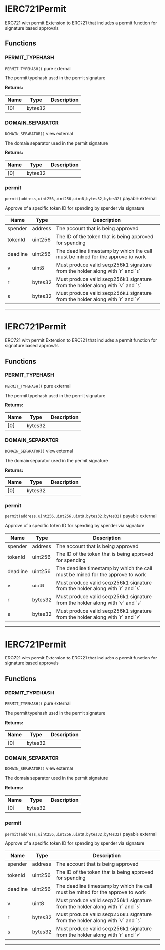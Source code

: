

# IERC721Permit

ERC721 with permit
Extension to ERC721 that includes a permit function for signature based approvals




## Functions
### PERMIT_TYPEHASH


`PERMIT_TYPEHASH()` pure external

The permit typehash used in the permit signature




**Returns:**

| Name | Type | Description |
| ---- | ---- | ----------- |
| [0] | bytes32 |  |

### DOMAIN_SEPARATOR


`DOMAIN_SEPARATOR()` view external

The domain separator used in the permit signature




**Returns:**

| Name | Type | Description |
| ---- | ---- | ----------- |
| [0] | bytes32 |  |

### permit


`permit(address,uint256,uint256,uint8,bytes32,bytes32)` payable external

Approve of a specific token ID for spending by spender via signature



| Name | Type | Description |
| ---- | ---- | ----------- |
| spender | address | The account that is being approved |
| tokenId | uint256 | The ID of the token that is being approved for spending |
| deadline | uint256 | The deadline timestamp by which the call must be mined for the approve to work |
| v | uint8 | Must produce valid secp256k1 signature from the holder along with &#x60;r&#x60; and &#x60;s&#x60; |
| r | bytes32 | Must produce valid secp256k1 signature from the holder along with &#x60;v&#x60; and &#x60;s&#x60; |
| s | bytes32 | Must produce valid secp256k1 signature from the holder along with &#x60;r&#x60; and &#x60;v&#x60; |




---




# IERC721Permit

ERC721 with permit
Extension to ERC721 that includes a permit function for signature based approvals




## Functions
### PERMIT_TYPEHASH


`PERMIT_TYPEHASH()` pure external

The permit typehash used in the permit signature




**Returns:**

| Name | Type | Description |
| ---- | ---- | ----------- |
| [0] | bytes32 |  |

### DOMAIN_SEPARATOR


`DOMAIN_SEPARATOR()` view external

The domain separator used in the permit signature




**Returns:**

| Name | Type | Description |
| ---- | ---- | ----------- |
| [0] | bytes32 |  |

### permit


`permit(address,uint256,uint256,uint8,bytes32,bytes32)` payable external

Approve of a specific token ID for spending by spender via signature



| Name | Type | Description |
| ---- | ---- | ----------- |
| spender | address | The account that is being approved |
| tokenId | uint256 | The ID of the token that is being approved for spending |
| deadline | uint256 | The deadline timestamp by which the call must be mined for the approve to work |
| v | uint8 | Must produce valid secp256k1 signature from the holder along with &#x60;r&#x60; and &#x60;s&#x60; |
| r | bytes32 | Must produce valid secp256k1 signature from the holder along with &#x60;v&#x60; and &#x60;s&#x60; |
| s | bytes32 | Must produce valid secp256k1 signature from the holder along with &#x60;r&#x60; and &#x60;v&#x60; |




---




# IERC721Permit

ERC721 with permit
Extension to ERC721 that includes a permit function for signature based approvals




## Functions
### PERMIT_TYPEHASH


`PERMIT_TYPEHASH()` pure external

The permit typehash used in the permit signature




**Returns:**

| Name | Type | Description |
| ---- | ---- | ----------- |
| [0] | bytes32 |  |

### DOMAIN_SEPARATOR


`DOMAIN_SEPARATOR()` view external

The domain separator used in the permit signature




**Returns:**

| Name | Type | Description |
| ---- | ---- | ----------- |
| [0] | bytes32 |  |

### permit


`permit(address,uint256,uint256,uint8,bytes32,bytes32)` payable external

Approve of a specific token ID for spending by spender via signature



| Name | Type | Description |
| ---- | ---- | ----------- |
| spender | address | The account that is being approved |
| tokenId | uint256 | The ID of the token that is being approved for spending |
| deadline | uint256 | The deadline timestamp by which the call must be mined for the approve to work |
| v | uint8 | Must produce valid secp256k1 signature from the holder along with &#x60;r&#x60; and &#x60;s&#x60; |
| r | bytes32 | Must produce valid secp256k1 signature from the holder along with &#x60;v&#x60; and &#x60;s&#x60; |
| s | bytes32 | Must produce valid secp256k1 signature from the holder along with &#x60;r&#x60; and &#x60;v&#x60; |




---


